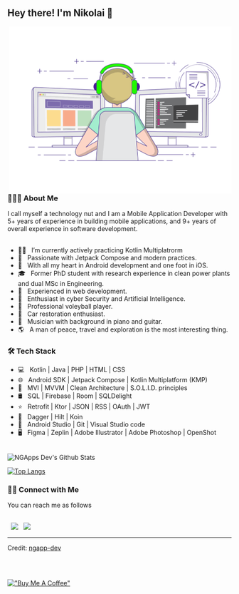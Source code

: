 ## Hey there! I'm Nikolai 👋

<img align="right" alt="GIF" src="https://github.com/ngapp-dev/ngapp-dev/blob/main/gif.gif" width="500"/>

<h3> 👨🏻‍💻 About Me </h3>
I call myself a technology nut and I am a Mobile Application Developer with 5+ years of experience in building mobile applications, and 9+ years of overall experience in software development.

</br>
</br>

- 👨‍💻 &nbsp; I’m currently actively practicing Kotlin Multiplatrorm
- 🤔 &nbsp; Passionate with Jetpack Compose and modern practices.
- 💼 &nbsp; With all my heart in Android development and one foot in iOS.
- 🎓 &nbsp; Former PhD student with research experience in clean power plants and dual MSc in Engineering.
- 💼 &nbsp; Experienced in web development.
- 🌱 &nbsp; Enthusiast in cyber Security and Artificial Intelligence.
- 🏐 &nbsp; Professional voleyball player.
- 🚗 &nbsp; Car restoration enthusiast.
- 🎹 &nbsp; Musician with background in piano and guitar.
- 🌎 &nbsp; A man of peace, travel and exploration is the most interesting thing. 

<h3>🛠 Tech Stack</h3>

- 💻 &nbsp; Kotlin | Java | PHP | HTML | CSS
- 🌐 &nbsp; Android SDK | Jetpack Compose | Kotlin Multiplatform (KMP)
- 📐 &nbsp; MVI | MVVM | Clean Architecture | S.O.L.I.D. principles
- 🛢 &nbsp; SQL | Firebase | Room | SQLDelight
- ⭐ &nbsp; Retrofit | Ktor | JSON | RSS | OAuth | JWT
- 💉 &nbsp; Dagger | Hilt | Koin
- 🔧 &nbsp; Android Studio | Git | Visual Studio code
- 🖥 &nbsp; Figma | Zeplin | Adobe Illustrator | Adobe Photoshop | OpenShot

<br>

<!-- ![ngapp-dev's Github Stats](https://github-readme-stats.vercel.app/api?username=ngapp-dev&show_icons=true&title_color=fff&icon_color=79ff97&text_color=9f9f9f&bg_color=151515) -->
<img align="center" src="https://github-readme-stats.vercel.app/api?username=ngapp-dev&include_all_commits=true&count_private=true&show_icons=true&line_height=20&title_color=7A7ADB&icon_color=2234AE&text_color=D3D3D3&bg_color=0,000000,130F40" alt="NGApps Dev's Github Stats">
</br>

[![Top Langs](https://github-readme-stats.vercel.app/api/top-langs/?username=ngapp-dev&layout=compact&text_color=daf7dc&bg_color=151515)](https://github.com/devSouvik/github-readme-stats)

<h3> 🤝🏻 Connect with Me </h3>
You can reach me as follows

</br>
</br>

&nbsp; <a href="https://www.linkedin.com/in/niko-golubov/" target="_blank" rel="noopener noreferrer"><img src="https://img.icons8.com/plasticine/100/000000/linkedin.png" width="50" /></a>
&nbsp; <a href="mailto:ngapps.developer@gmail.com" target="_blank" rel="noopener noreferrer"><img src="https://img.icons8.com/plasticine/100/000000/gmail.png"  width="50" /></a>

----
Credit: [ngapp-dev](https://github.com/ngapp-dev)

</br>
</br>

[!["Buy Me A Coffee"](https://www.buymeacoffee.com/assets/img/custom_images/orange_img.png)](https://www.buymeacoffee.com/ngapps.dev)
